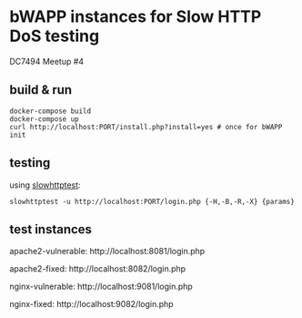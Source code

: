 # bWAPP instances for Slow HTTP DoS testing 
DC7494 Meetup #4

## build & run

```
docker-compose build
docker-compose up
curl http://localhost:PORT/install.php?install=yes # once for bWAPP init
```

## testing 

using [slowhttptest](https://github.com/shekyan/slowhttptest):

```
slowhttptest -u http://localhost:PORT/login.php {-H,-B,-R,-X} {params} 
```

## test instances

apache2-vulnerable: http://localhost:8081/login.php

apache2-fixed: http://localhost:8082/login.php

nginx-vulnerable: http://localhost:9081/login.php

nginx-fixed: http://localhost:9082/login.php
